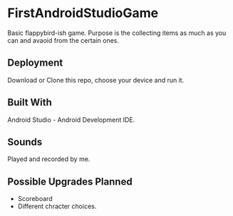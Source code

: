 # FirstAndroidStudioGame

Basic flappybird-ish game.
Purpose is the collecting items as much as you can and avaoid from the certain ones.

## Deployment
Download or Clone this repo, choose your device and run it.

## Built With
Android Studio - Android Development IDE. 

## Sounds
Played and recorded by me.

## Possible Upgrades Planned
* Scoreboard <br />
* Different chracter choices.
